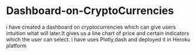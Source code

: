 # Dashboard-on-CryptoCurrencies
i have created a dashboard on cryptocurrencies which can give users intuition  what will later.It gives us a line chart of price and certain indicators which the user can select. i have uses Plotly,dash and deployed it in Heroku platform  
